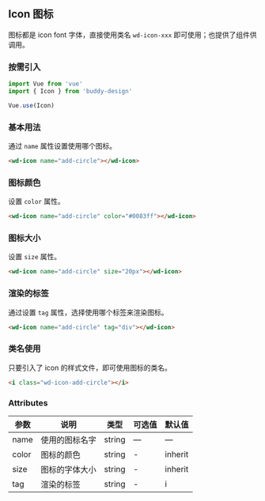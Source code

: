## Icon 图标

图标都是 icon font 字体，直接使用类名 `wd-icon-xxx` 即可使用；也提供了组件供调用。

### 按需引入

```javascript
import Vue from 'vue'
import { Icon } from 'buddy-design'

Vue.use(Icon)
```

### 基本用法

通过 `name` 属性设置使用哪个图标。

```html
<wd-icon name="add-circle"></wd-icon>
```

### 图标颜色

设置 `color` 属性。

```html
<wd-icon name="add-circle" color="#0083ff"></wd-icon>
```

### 图标大小

设置 `size` 属性。

```html
<wd-icon name="add-circle" size="20px"></wd-icon>
```

### 渲染的标签

通过设置 `tag` 属性，选择使用哪个标签来渲染图标。

```html
<wd-icon name="add-circle" tag="div"></wd-icon>
```

### 类名使用

只要引入了 icon 的样式文件，即可使用图标的类名。

```html
<i class="wd-icon-add-circle"></i>
```

### Attributes
| 参数      | 说明                                 | 类型      | 可选值       | 默认值   |
|---------- |------------------------------------ |---------- |------------- |-------- |
|name      |	使用的图标名字                                |	string    |	—           |	—       |
|color	    | 图标的颜色                      |	string    |	-         |	inherit |
|size      | 图标的字体大小                   | string | -       | inherit |
|tag       | 渲染的标签                      | string | - | i |
